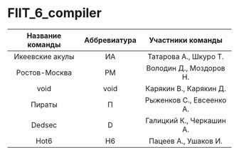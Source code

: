 # FIIT_6_compiler

|Название команды |Аббревиатура|Участники команды|
|:-----------------:|:-------------:|:-----------------:|
|Икеевские акулы|ИА|Татарова А., Шкуро Т.|
|Ростов-Москва|РМ|Володин Д., Моздоров Н.|
|void|void|Карякин В., Карякин Д.|
|Пираты|П|Рыженков С., Евсеенко А.|
|Dedsec|D|Галицкий К., Черкашин А.|
|Hot6|H6|Пацеев А., Ушаков И.|
